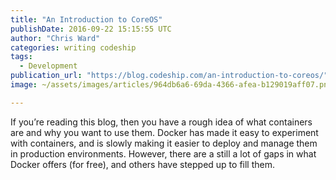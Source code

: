 ```yaml
---
title: "An Introduction to CoreOS"
publishDate: 2016-09-22 15:15:55 UTC
author: "Chris Ward"
categories: writing codeship
tags:
  - Development
publication_url: "https://blog.codeship.com/an-introduction-to-coreos/"
image: ~/assets/images/articles/964db6a6-69da-4366-afea-b129019aff07.png

---
```

If you’re reading this blog, then you have a rough idea of what containers are and why you want to use them. Docker has made it easy to experiment with containers, and is slowly making it easier to deploy and manage them in production environments. However, there are a still a lot of gaps in what Docker offers (for free), and others have stepped up to fill them.


